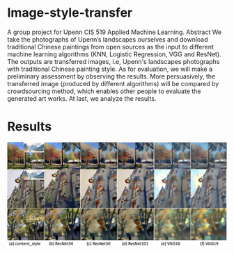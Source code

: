 # Image-style-transfer
A group project for Upenn CIS 519 Applied Machine Learning.
Abstract
We take the photographs of Upenn’s landscapes ourselves and download traditional Chinese paintings from open sources as the input to different machine learning algorithms (KNN, Logistic Regression, VGG and ResNet). The outputs are transferred images, i.e, Upenn's landscapes photographs with traditional Chinese painting style. As for evaluation, we will make a preliminary assessment by observing the results. More persuasively, the transferred image (produced by different algorithms) will be compared by crowdsourcing method, which enables other people to evaluate the generated art works. At last, we analyze the results.
# Results
![](https://github.com/Yuxuan-Li295/Image-style-transfer/blob/main/compare.jpg)


